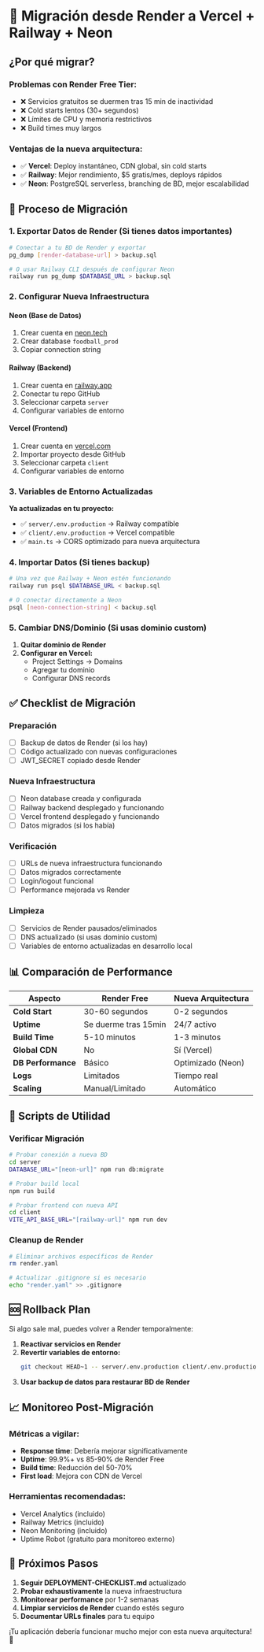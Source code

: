 # 🔄 Migración desde Render a Vercel + Railway + Neon

## ¿Por qué migrar?

### Problemas con Render Free Tier:
- ❌ Servicios gratuitos se duermen tras 15 min de inactividad
- ❌ Cold starts lentos (30+ segundos)
- ❌ Límites de CPU y memoria restrictivos
- ❌ Build times muy largos

### Ventajas de la nueva arquitectura:
- ✅ **Vercel**: Deploy instantáneo, CDN global, sin cold starts
- ✅ **Railway**: Mejor rendimiento, $5 gratis/mes, deploys rápidos
- ✅ **Neon**: PostgreSQL serverless, branching de BD, mejor escalabilidad

## 🚀 Proceso de Migración

### 1. Exportar Datos de Render (Si tienes datos importantes)

```bash
# Conectar a tu BD de Render y exportar
pg_dump [render-database-url] > backup.sql

# O usar Railway CLI después de configurar Neon
railway run pg_dump $DATABASE_URL > backup.sql
```

### 2. Configurar Nueva Infraestructura

#### Neon (Base de Datos)
1. Crear cuenta en [neon.tech](https://neon.tech)
2. Crear database `foodball_prod`
3. Copiar connection string

#### Railway (Backend)
1. Crear cuenta en [railway.app](https://railway.app)
2. Conectar tu repo GitHub
3. Seleccionar carpeta `server`
4. Configurar variables de entorno

#### Vercel (Frontend)
1. Crear cuenta en [vercel.com](https://vercel.com)
2. Importar proyecto desde GitHub
3. Seleccionar carpeta `client`
4. Configurar variables de entorno

### 3. Variables de Entorno Actualizadas

**Ya actualizadas en tu proyecto:**
- ✅ `server/.env.production` → Railway compatible
- ✅ `client/.env.production` → Vercel compatible
- ✅ `main.ts` → CORS optimizado para nueva arquitectura

### 4. Importar Datos (Si tienes backup)

```bash
# Una vez que Railway + Neon estén funcionando
railway run psql $DATABASE_URL < backup.sql

# O conectar directamente a Neon
psql [neon-connection-string] < backup.sql
```

### 5. Cambiar DNS/Dominio (Si usas dominio custom)

1. **Quitar dominio de Render**
2. **Configurar en Vercel:**
   - Project Settings → Domains
   - Agregar tu dominio
   - Configurar DNS records

## ✅ Checklist de Migración

### Preparación
- [ ] Backup de datos de Render (si los hay)
- [ ] Código actualizado con nuevas configuraciones
- [ ] JWT_SECRET copiado desde Render

### Nueva Infraestructura  
- [ ] Neon database creada y configurada
- [ ] Railway backend desplegado y funcionando
- [ ] Vercel frontend desplegado y funcionando
- [ ] Datos migrados (si los había)

### Verificación
- [ ] URLs de nueva infraestructura funcionando
- [ ] Datos migrados correctamente
- [ ] Login/logout funcional
- [ ] Performance mejorada vs Render

### Limpieza
- [ ] Servicios de Render pausados/eliminados
- [ ] DNS actualizado (si usas dominio custom)
- [ ] Variables de entorno actualizadas en desarrollo local

## 📊 Comparación de Performance

| Aspecto | Render Free | Nueva Arquitectura |
|---------|-------------|-------------------|
| **Cold Start** | 30-60 segundos | 0-2 segundos |
| **Uptime** | Se duerme tras 15min | 24/7 activo |
| **Build Time** | 5-10 minutos | 1-3 minutos |
| **Global CDN** | No | Sí (Vercel) |
| **DB Performance** | Básico | Optimizado (Neon) |
| **Logs** | Limitados | Tiempo real |
| **Scaling** | Manual/Limitado | Automático |

## 🔧 Scripts de Utilidad

### Verificar Migración
```bash
# Probar conexión a nueva BD
cd server
DATABASE_URL="[neon-url]" npm run db:migrate

# Probar build local
npm run build

# Probar frontend con nueva API
cd client
VITE_API_BASE_URL="[railway-url]" npm run dev
```

### Cleanup de Render
```bash
# Eliminar archivos específicos de Render
rm render.yaml

# Actualizar .gitignore si es necesario
echo "render.yaml" >> .gitignore
```

## 🆘 Rollback Plan

Si algo sale mal, puedes volver a Render temporalmente:

1. **Reactivar servicios en Render**
2. **Revertir variables de entorno:**
   ```bash
   git checkout HEAD~1 -- server/.env.production client/.env.production
   ```
3. **Usar backup de datos para restaurar BD de Render**

## 📈 Monitoreo Post-Migración

### Métricas a vigilar:
- **Response time**: Debería mejorar significativamente
- **Uptime**: 99.9%+ vs 85-90% de Render Free
- **Build time**: Reducción del 50-70%
- **First load**: Mejora con CDN de Vercel

### Herramientas recomendadas:
- Vercel Analytics (incluido)
- Railway Metrics (incluido)
- Neon Monitoring (incluido)
- Uptime Robot (gratuito para monitoreo externo)

## 🎯 Próximos Pasos

1. **Seguir DEPLOYMENT-CHECKLIST.md** actualizado
2. **Probar exhaustivamente** la nueva infraestructura
3. **Monitorear performance** por 1-2 semanas
4. **Limpiar servicios de Render** cuando estés seguro
5. **Documentar URLs finales** para tu equipo

¡Tu aplicación debería funcionar mucho mejor con esta nueva arquitectura! 🚀
